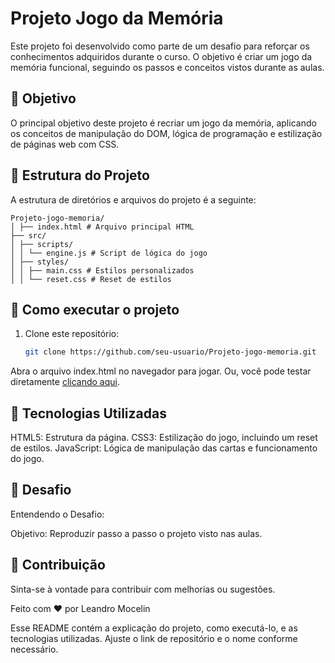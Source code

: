 # Projeto Jogo da Memória

Este projeto foi desenvolvido como parte de um desafio para reforçar os conhecimentos adquiridos durante o curso. O objetivo é criar um jogo da memória funcional, seguindo os passos e conceitos vistos durante as aulas.

## 🎯 Objetivo
O principal objetivo deste projeto é recriar um jogo da memória, aplicando os conceitos de manipulação do DOM, lógica de programação e estilização de páginas web com CSS.

## 📂 Estrutura do Projeto

A estrutura de diretórios e arquivos do projeto é a seguinte:

```plaintext
Projeto-jogo-memoria/ 
│ ├── index.html # Arquivo principal HTML 
├── src/ 
│ ├── scripts/ 
│ │ └── engine.js # Script de lógica do jogo 
│ ├── styles/ 
│ │ ├── main.css # Estilos personalizados 
│ │ └── reset.css # Reset de estilos
```

## 🚀 Como executar o projeto

1. Clone este repositório:

   ```bash
   git clone https://github.com/seu-usuario/Projeto-jogo-memoria.git
Abra o arquivo index.html no navegador para jogar.
Ou, você pode testar diretamente [clicando aqui](https://18carica.github.io/Projeto-jogo-memoria/).

## 🔧 Tecnologias Utilizadas
HTML5: Estrutura da página.
CSS3: Estilização do jogo, incluindo um reset de estilos.
JavaScript: Lógica de manipulação das cartas e funcionamento do jogo.

## 📜 Desafio
Entendendo o Desafio:

Objetivo: Reproduzir passo a passo o projeto visto nas aulas.

## 📝 Contribuição
Sinta-se à vontade para contribuir com melhorias ou sugestões.

Feito com ❤️ por Leandro Mocelin

Esse README contém a explicação do projeto, como executá-lo, e as tecnologias utilizadas. Ajuste o link de repositório e o nome conforme necessário.
